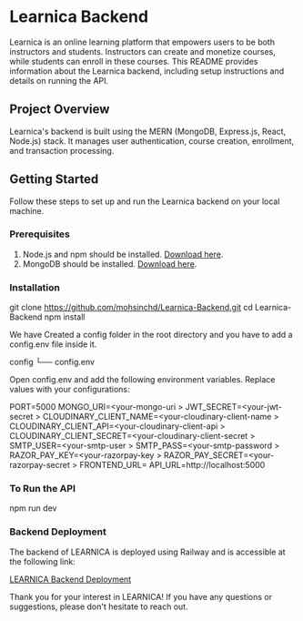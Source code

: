 # Learnica Backend

Learnica is an online learning platform that empowers users to be both instructors and students. Instructors can create and monetize courses, while students can enroll in these courses. This README provides information about the Learnica backend, including setup instructions and details on running the API.

## Project Overview

Learnica's backend is built using the MERN (MongoDB, Express.js, React, Node.js) stack. It manages user authentication, course creation, enrollment, and transaction processing.

## Getting Started

Follow these steps to set up and run the Learnica backend on your local machine.

### Prerequisites

1. Node.js and npm should be installed. [Download here](https://nodejs.org/).
2. MongoDB should be installed. [Download here](https://www.mongodb.com/try/download/community).

### Installation

git clone https://github.com/mohsinchd/Learnica-Backend.git
cd Learnica-Backend
npm install

We have Created a config folder in the root directory and you have to add a config.env file inside it.

config
└── config.env

Open config.env and add the following environment variables. Replace values with your configurations:

PORT=5000
MONGO_URI=<your-mongo-uri <use mongodb on locally or mongoAtlas>>
JWT_SECRET=<your-jwt-secret <jwt secret can be anything>>
CLOUDINARY_CLIENT_NAME=<your-cloudinary-client-name <Go to cloudinary and get your credentials>>
CLOUDINARY_CLIENT_API=<your-cloudinary-client-api <Go to cloudinary and get your credentials>>
CLOUDINARY_CLIENT_SECRET=<your-cloudinary-client-secret <Go to cloudinary and get your credentials>>
SMTP_USER=<your-smtp-user <Your google account email>>
SMTP_PASS=<your-smtp-password <Go to Your Google account and generate the application password from their and paste it here>>
RAZOR_PAY_KEY=<your-razorpay-key <Go to RazorPay SignUp and generate the credentials from the account settings.>>
RAZOR_PAY_SECRET=<your-razorpay-secret <Go to RazorPay SignUp and generate the credentials from the account settings.>>
FRONTEND_URL=<your-frontend-url>
API_URL=http://localhost:5000

### To Run the API

npm run dev

### Backend Deployment

The backend of LEARNICA is deployed using Railway and is accessible at the following link:

[LEARNICA Backend Deployment](https://learnica-backend-production.up.railway.app/)

Thank you for your interest in LEARNICA! If you have any questions or suggestions, please don't hesitate to reach out.

```

```
